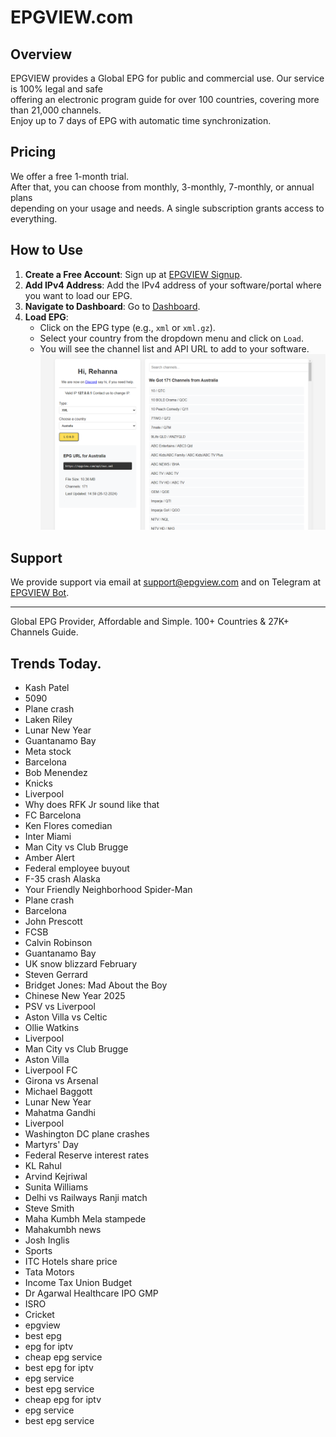 # EPGVIEW.com



## Overview
EPGVIEW provides a Global EPG for public and commercial use. Our service is 100% legal and safe\
offering an electronic program guide for over 100 countries, covering more than 21,000 channels.\
Enjoy up to 7 days of EPG with automatic time synchronization.

## Pricing
We offer a free 1-month trial. \
After that, you can choose from monthly, 3-monthly, 7-monthly, or annual plans \
depending on your usage and needs. A single subscription grants access to everything.

## How to Use
1. **Create a Free Account**: Sign up at [EPGVIEW Signup](https://epgview.com/signup.php).
2. **Add IPv4 Address**: Add the IPv4 address of your software/portal where you want to load our EPG.
3. **Navigate to Dashboard**: Go to [Dashboard](https://epgview.com/dashboard.php).
4. **Load EPG**:
   - Click on the EPG type (e.g., `xml` or `xml.gz`).
   - Select your country from the dropdown menu and click on `Load`.
   - You will see the channel list and API URL to add to your software.
![EPGVIEW](img/dashboard.png)
## Support
We provide support via email at [support@epgview.com](mailto:support@epgview.com) and on Telegram at [EPGVIEW Bot](https://t.me/epgview_bot).

---

Global EPG Provider, Affordable and Simple. 100+ Countries & 27K+ Channels Guide.

## Trends Today.

- Kash Patel
- 5090
- Plane crash
- Laken Riley
- Lunar New Year
- Guantanamo Bay
- Meta stock
- Barcelona
- Bob Menendez
- Knicks
- Liverpool
- Why does RFK Jr sound like that
- FC Barcelona
- Ken Flores comedian
- Inter Miami
- Man City vs Club Brugge
- Amber Alert
- Federal employee buyout
- F-35 crash Alaska
- Your Friendly Neighborhood Spider-Man
- Plane crash
- Barcelona
- John Prescott
- FCSB
- Calvin Robinson
- Guantanamo Bay
- UK snow blizzard February
- Steven Gerrard
- Bridget Jones: Mad About the Boy
- Chinese New Year 2025
- PSV vs Liverpool
- Aston Villa vs Celtic
- Ollie Watkins
- Liverpool
- Man City vs Club Brugge
- Aston Villa
- Liverpool FC
- Girona vs Arsenal
- Michael Baggott
- Lunar New Year
- Mahatma Gandhi
- Liverpool
- Washington DC plane crashes
- Martyrs' Day
- Federal Reserve interest rates
- KL Rahul
- Arvind Kejriwal
- Sunita Williams
- Delhi vs Railways Ranji match
- Steve Smith
- Maha Kumbh Mela stampede
- Mahakumbh news
- Josh Inglis
- Sports
- ITC Hotels share price
- Tata Motors
- Income Tax Union Budget
- Dr Agarwal Healthcare IPO GMP
- ISRO
- Cricket
- epgview
- best epg
- epg for iptv
- cheap epg service
- best epg for iptv
- epg service
- best epg service
- cheap epg for iptv
- epg service
- best epg service
